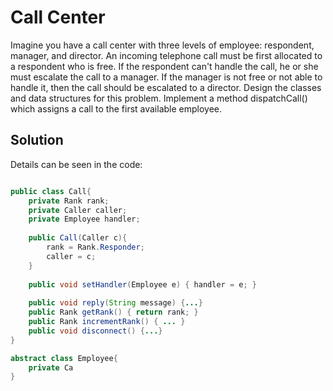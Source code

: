 # Call Center

Imagine you have a call center with three levels of employee: respondent, manager, and director. An incoming telephone call must be first allocated to a respondent who is free. If the respondent can't handle the call, he or she must escalate the call to a manager. If the manager is not free or not able to handle it, then the call should be escalated to a director. Design the classes and data structures for this problem. Implement a method dispatchCall() which assigns a call to the first available employee.

## Solution

Details can be seen in the code:

```java

public class Call{
    private Rank rank;
    private Caller caller;
    private Employee handler;
    
    public Call(Caller c){
        rank = Rank.Responder;
        caller = c;
    }
    
    public void setHandler(Employee e) { handler = e; }
    
    public void reply(String message) {...}
    public Rank getRank() { return rank; }
    public Rank incrementRank() { ... }
    public void disconnect() {...}
}

abstract class Employee{
    private Ca
}

```
